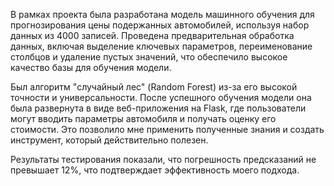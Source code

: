 В рамках проекта была разработана модель машинного обучения для прогнозирования цены подержанных автомобилей, используя набор данных из 4000 записей. Проведена предварительная обработка данных, включая выделение ключевых параметров, переименование столбцов и удаление пустых значений, что обеспечило высокое качество базы для обучения модели.

Был алгоритм "случайный лес" (Random Forest) из-за его высокой точности и универсальности. После успешного обучения модели она была развернута в виде веб-приложения на Flask, где пользователи могут вводить параметры автомобиля и получать оценку его стоимости. Это позволило мне применить полученные знания и создать инструмент, который действительно полезен.

Результаты тестирования показали, что погрешность предсказаний не превышает 12%, что подтверждает эффективность моего подхода.
